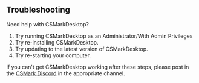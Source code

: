 ## Troubleshooting
Need help with CSMarkDesktop?

1. Try running CSMarkDesktop as an Administrator/With Admin Privileges
2. Try re-installing CSMarkDesktop.
3. Try updating to the latest version of CSMarkDesktop.
4. Try re-starting your computer.

If you can't get CSMarkDesktop working after these steps, please post in the [CSMark Discord](https://discord.gg/M3DMgcY) in the appropriate channel.

